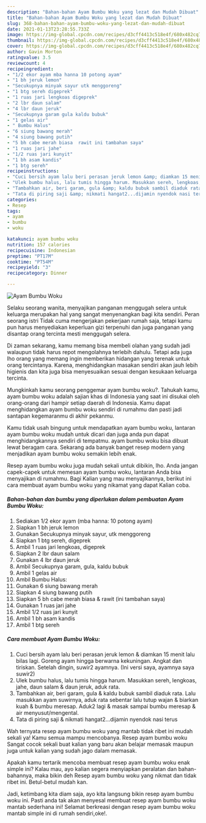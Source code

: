```yaml
---
description: "Bahan-bahan Ayam Bumbu Woku yang lezat dan Mudah Dibuat"
title: "Bahan-bahan Ayam Bumbu Woku yang lezat dan Mudah Dibuat"
slug: 368-bahan-bahan-ayam-bumbu-woku-yang-lezat-dan-mudah-dibuat
date: 2021-01-13T23:28:55.733Z
image: https://img-global.cpcdn.com/recipes/d3cff4413c518e4f/680x482cq70/ayam-bumbu-woku-foto-resep-utama.jpg
thumbnail: https://img-global.cpcdn.com/recipes/d3cff4413c518e4f/680x482cq70/ayam-bumbu-woku-foto-resep-utama.jpg
cover: https://img-global.cpcdn.com/recipes/d3cff4413c518e4f/680x482cq70/ayam-bumbu-woku-foto-resep-utama.jpg
author: Gavin Morton
ratingvalue: 3.5
reviewcount: 4
recipeingredient:
- "1/2 ekor ayam mba hanna 10 potong ayam"
- "1 bh jeruk lemon"
- "Secukupnya minyak sayur utk menggoreng"
- "1 btg sereh digeprek"
- "1 ruas jari lengkoas digeprek"
- "2 lbr daun salam"
- "4 lbr daun jeruk"
- "Secukupnya garam gula kaldu bubuk"
- "1 gelas air"
- " Bumbu Halus"
- "6 siung bawang merah"
- "4 siung bawang putih"
- "5 bh cabe merah biasa  rawit ini tambahan saya"
- "1 ruas jari jahe"
- "1/2 ruas jari kunyit"
- "1 bh asam kandis"
- "1 btg sereh"
recipeinstructions:
- "Cuci bersih ayam lalu beri perasan jeruk lemon &amp; diamkan 15 menit lalu bilas lagi. Goreng ayam hingga berwarna kekuningan. Angkat dan tiriskan. Setelah dingin, suwir2 ayamnya. (Ini versi saya, ayamnya saya suwir2)"
- "Ulek bumbu halus, lalu tumis hingga harum. Masukkan sereh, lengkoas, jahe, daun salam &amp; daun jeruk, aduk rata."
- "Tambahkan air, beri garam, gula &amp; kaldu bubuk sambil diaduk rata. Lalu masukkan ayam suwirnya, aduk rata sebentar lalu tutup wajan &amp; biarkan kuah &amp; bumbu meresap. Aduk2 lagi &amp; masak sampai bumbu meresap &amp; air menyusut/mengental."
- "Tata di piring saji &amp; nikmati hangat2...dijamin nyendok nasi terus"
categories:
- Resep
tags:
- ayam
- bumbu
- woku

katakunci: ayam bumbu woku 
nutrition: 157 calories
recipecuisine: Indonesian
preptime: "PT17M"
cooktime: "PT54M"
recipeyield: "3"
recipecategory: Dinner

---
```



![Ayam Bumbu Woku](https://img-global.cpcdn.com/recipes/d3cff4413c518e4f/680x482cq70/ayam-bumbu-woku-foto-resep-utama.jpg)

Selaku seorang wanita, menyajikan panganan menggugah selera untuk keluarga merupakan hal yang sangat menyenangkan bagi kita sendiri. Peran seorang istri Tidak cuma mengerjakan pekerjaan rumah saja, tetapi kamu pun harus menyediakan keperluan gizi terpenuhi dan juga panganan yang disantap orang tercinta mesti menggugah selera.

Di zaman  sekarang, kamu memang bisa membeli olahan yang sudah jadi walaupun tidak harus repot mengolahnya terlebih dahulu. Tetapi ada juga lho orang yang memang ingin memberikan hidangan yang terenak untuk orang tercintanya. Karena, menghidangkan masakan sendiri akan jauh lebih higienis dan kita juga bisa menyesuaikan sesuai dengan kesukaan keluarga tercinta. 



Mungkinkah kamu seorang penggemar ayam bumbu woku?. Tahukah kamu, ayam bumbu woku adalah sajian khas di Indonesia yang saat ini disukai oleh orang-orang dari hampir setiap daerah di Indonesia. Kamu dapat menghidangkan ayam bumbu woku sendiri di rumahmu dan pasti jadi santapan kegemaranmu di akhir pekanmu.

Kamu tidak usah bingung untuk mendapatkan ayam bumbu woku, lantaran ayam bumbu woku mudah untuk dicari dan juga anda pun dapat menghidangkannya sendiri di tempatmu. ayam bumbu woku bisa dibuat lewat beragam cara. Sekarang ada banyak banget resep modern yang menjadikan ayam bumbu woku semakin lebih enak.

Resep ayam bumbu woku juga mudah sekali untuk dibikin, lho. Anda jangan capek-capek untuk memesan ayam bumbu woku, lantaran Anda bisa menyajikan di rumahmu. Bagi Kalian yang mau menyajikannya, berikut ini cara membuat ayam bumbu woku yang nikamat yang dapat Kalian coba.

<!--inarticleads1-->

##### Bahan-bahan dan bumbu yang diperlukan dalam pembuatan Ayam Bumbu Woku:

1. Sediakan 1/2 ekor ayam (mba hanna: 10 potong ayam)
1. Siapkan 1 bh jeruk lemon
1. Gunakan Secukupnya minyak sayur, utk menggoreng
1. Siapkan 1 btg sereh, digeprek
1. Ambil 1 ruas jari lengkoas, digeprek
1. Siapkan 2 lbr daun salam
1. Gunakan 4 lbr daun jeruk
1. Ambil Secukupnya garam, gula, kaldu bubuk
1. Ambil 1 gelas air
1. Ambil  Bumbu Halus:
1. Gunakan 6 siung bawang merah
1. Siapkan 4 siung bawang putih
1. Siapkan 5 bh cabe merah biasa &amp; rawit (ini tambahan saya)
1. Gunakan 1 ruas jari jahe
1. Ambil 1/2 ruas jari kunyit
1. Ambil 1 bh asam kandis
1. Ambil 1 btg sereh




<!--inarticleads2-->

##### Cara membuat Ayam Bumbu Woku:

1. Cuci bersih ayam lalu beri perasan jeruk lemon &amp; diamkan 15 menit lalu bilas lagi. Goreng ayam hingga berwarna kekuningan. Angkat dan tiriskan. Setelah dingin, suwir2 ayamnya. (Ini versi saya, ayamnya saya suwir2)
1. Ulek bumbu halus, lalu tumis hingga harum. Masukkan sereh, lengkoas, jahe, daun salam &amp; daun jeruk, aduk rata.
1. Tambahkan air, beri garam, gula &amp; kaldu bubuk sambil diaduk rata. Lalu masukkan ayam suwirnya, aduk rata sebentar lalu tutup wajan &amp; biarkan kuah &amp; bumbu meresap. Aduk2 lagi &amp; masak sampai bumbu meresap &amp; air menyusut/mengental.
1. Tata di piring saji &amp; nikmati hangat2...dijamin nyendok nasi terus




Wah ternyata resep ayam bumbu woku yang mantab tidak ribet ini mudah sekali ya! Kamu semua mampu mencobanya. Resep ayam bumbu woku Sangat cocok sekali buat kalian yang baru akan belajar memasak maupun juga untuk kalian yang sudah jago dalam memasak.

Apakah kamu tertarik mencoba membuat resep ayam bumbu woku enak simple ini? Kalau mau, ayo kalian segera menyiapkan peralatan dan bahan-bahannya, maka bikin deh Resep ayam bumbu woku yang nikmat dan tidak ribet ini. Betul-betul mudah kan. 

Jadi, ketimbang kita diam saja, ayo kita langsung bikin resep ayam bumbu woku ini. Pasti anda tak akan menyesal membuat resep ayam bumbu woku mantab sederhana ini! Selamat berkreasi dengan resep ayam bumbu woku mantab simple ini di rumah sendiri,oke!.

